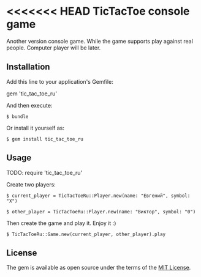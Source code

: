 <<<<<<< HEAD
TicTacToe console game
=======
Another version console game. While the game supports play against real people. Computer player will be later.
## Installation

Add this line to your application's Gemfile:

gem 'tic_tac_toe_ru'

And then execute:

    $ bundle

Or install it yourself as:

    $ gem install tic_tac_toe_ru

## Usage

TODO: require 'tic_tac_toe_ru'

Create two players:

    $ current_player = TicTacToeRu::Player.new(name: "Евгений", symbol: "X")
    
    $ other_player = TicTacToeRu::Player.new(name: "Виктор", symbol: "0")
    
Then create the game and play it. Enjoy it :)

    $ TicTacToeRu::Game.new(current_player, other_player).play

## License

The gem is available as open source under the terms of the [MIT License](http://opensource.org/licenses/MIT).
